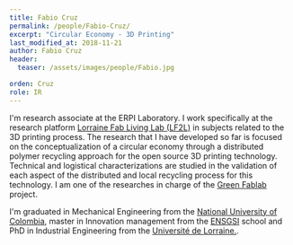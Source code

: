 ```yaml
---
title: Fabio Cruz
permalink: /people/Fabio-Cruz/
excerpt: "Circular Economy - 3D Printing"
last_modified_at: 2018-11-21
author: Fabio Cruz
header:
  teaser: /assets/images/people/Fabio.jpg

orden: Cruz
role: IR
---
```



I'm research associate at the ERPI Laboratory.
I work specifically at the research platform [Lorraine Fab Living Lab (LF2L)](http://lf2l.fr/) in subjects related to the 3D printing process.
The research that I have developed so far is focused on the conceptualization of a circular economy through a distributed polymer recycling approach for the open source 3D printing technology.
Technical and logistical characterizations are studied in the validation of each aspect of the distributed and local recycling process for this technology.
I am one of the researches in charge of the [Green Fablab](/projects/green-fablab/) project.

I'm graduated in Mechanical Engineering from the  [National University of Colombia](http://unal.edu.co/), master in Innovation management from the [ENSGSI](https://www.ensgsi.univ-lorraine.fr/) school and PhD in Industrial Engineering from the [Université de Lorraine.](https://www.univ-lorraine.fr/). 






